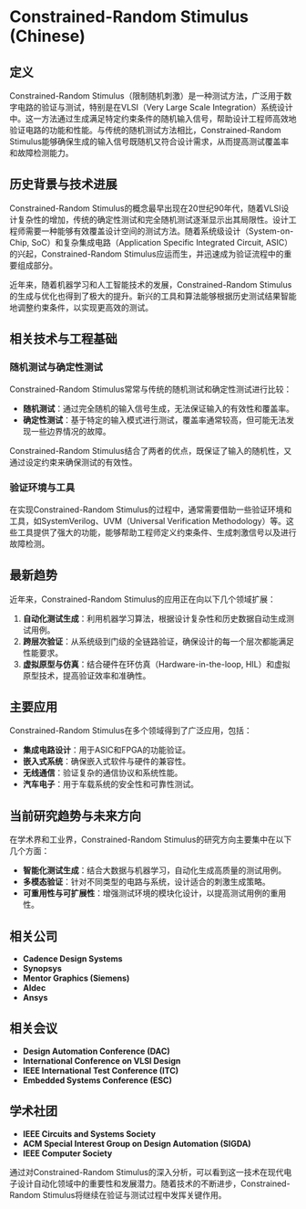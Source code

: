# Constrained-Random Stimulus (Chinese)

## 定义

Constrained-Random Stimulus（限制随机刺激）是一种测试方法，广泛用于数字电路的验证与测试，特别是在VLSI（Very Large Scale Integration）系统设计中。这一方法通过生成满足特定约束条件的随机输入信号，帮助设计工程师高效地验证电路的功能和性能。与传统的随机测试方法相比，Constrained-Random Stimulus能够确保生成的输入信号既随机又符合设计需求，从而提高测试覆盖率和故障检测能力。

## 历史背景与技术进展

Constrained-Random Stimulus的概念最早出现在20世纪90年代，随着VLSI设计复杂性的增加，传统的确定性测试和完全随机测试逐渐显示出其局限性。设计工程师需要一种能够有效覆盖设计空间的测试方法。随着系统级设计（System-on-Chip, SoC）和复杂集成电路（Application Specific Integrated Circuit, ASIC）的兴起，Constrained-Random Stimulus应运而生，并迅速成为验证流程中的重要组成部分。

近年来，随着机器学习和人工智能技术的发展，Constrained-Random Stimulus的生成与优化也得到了极大的提升。新兴的工具和算法能够根据历史测试结果智能地调整约束条件，以实现更高效的测试。

## 相关技术与工程基础

### 随机测试与确定性测试

Constrained-Random Stimulus常常与传统的随机测试和确定性测试进行比较：

- **随机测试**：通过完全随机的输入信号生成，无法保证输入的有效性和覆盖率。
- **确定性测试**：基于特定的输入模式进行测试，覆盖率通常较高，但可能无法发现一些边界情况的故障。

Constrained-Random Stimulus结合了两者的优点，既保证了输入的随机性，又通过设定约束来确保测试的有效性。

### 验证环境与工具

在实现Constrained-Random Stimulus的过程中，通常需要借助一些验证环境和工具，如SystemVerilog、UVM（Universal Verification Methodology）等。这些工具提供了强大的功能，能够帮助工程师定义约束条件、生成刺激信号以及进行故障检测。

## 最新趋势

近年来，Constrained-Random Stimulus的应用正在向以下几个领域扩展：

1. **自动化测试生成**：利用机器学习算法，根据设计复杂性和历史数据自动生成测试用例。
2. **跨层次验证**：从系统级到门级的全链路验证，确保设计的每一个层次都能满足性能要求。
3. **虚拟原型与仿真**：结合硬件在环仿真（Hardware-in-the-loop, HIL）和虚拟原型技术，提高验证效率和准确性。

## 主要应用

Constrained-Random Stimulus在多个领域得到了广泛应用，包括：

- **集成电路设计**：用于ASIC和FPGA的功能验证。
- **嵌入式系统**：确保嵌入式软件与硬件的兼容性。
- **无线通信**：验证复杂的通信协议和系统性能。
- **汽车电子**：用于车载系统的安全性和可靠性测试。

## 当前研究趋势与未来方向

在学术界和工业界，Constrained-Random Stimulus的研究方向主要集中在以下几个方面：

- **智能化测试生成**：结合大数据与机器学习，自动化生成高质量的测试用例。
- **多模态验证**：针对不同类型的电路与系统，设计适合的刺激生成策略。
- **可重用性与可扩展性**：增强测试环境的模块化设计，以提高测试用例的重用性。

## 相关公司

- **Cadence Design Systems**
- **Synopsys**
- **Mentor Graphics (Siemens)**
- **Aldec**
- **Ansys**

## 相关会议

- **Design Automation Conference (DAC)**
- **International Conference on VLSI Design**
- **IEEE International Test Conference (ITC)**
- **Embedded Systems Conference (ESC)**

## 学术社团

- **IEEE Circuits and Systems Society**
- **ACM Special Interest Group on Design Automation (SIGDA)**
- **IEEE Computer Society**

通过对Constrained-Random Stimulus的深入分析，可以看到这一技术在现代电子设计自动化领域中的重要性和发展潜力。随着技术的不断进步，Constrained-Random Stimulus将继续在验证与测试过程中发挥关键作用。